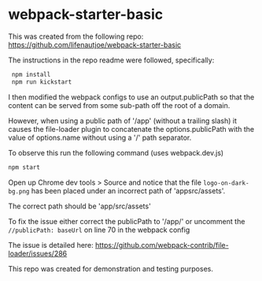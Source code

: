 # webpack-starter-basic

This was created from the following repo:
https://github.com/lifenautjoe/webpack-starter-basic

The instructions in the repo readme were followed, specifically:

```sh
 npm install 
 npm run kickstart
```

I then modified the webpack configs to use an output.publicPath so that the content can be served from some sub-path off the root of a domain.

However, when using a public path of '/app' (without a trailing slash) it causes the file-loader plugin to concatenate the options.publicPath with the value of options.name without using a '/' path separator.

To observe this run the following command (uses webpack.dev.js)
```sh
npm start
```

Open up Chrome dev tools > Source and notice that the file 
`logo-on-dark-bg.png` has been placed under an incorrect  path of 'appsrc/assets'.

The correct path should be 'app/src/assets'

To fix the issue either correct the publicPath to '/app/' or uncomment the `//publicPath: baseUrl` on line 70 in the webpack config

The issue is detailed here:
https://github.com/webpack-contrib/file-loader/issues/286

This repo was created for demonstration and testing purposes.


